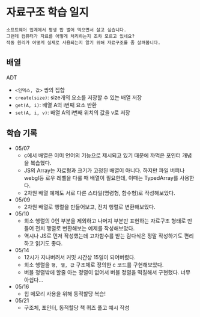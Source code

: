 # 자료구조 학습 일지

```
소프트웨어 업계에서 평생 밥 벌어 먹으면서 살고 싶습니다.
그런데 컴퓨터가 자료를 어떻게 처리하는지 조차 모르고 있네요?
작동 원리가 어떻게 실제로 사용되는지 알기 위해 자료구조를 좀 살펴봅니다.
```

## 배열

ADT

- `<인덱스, 값>` 쌍의 집합
- `create(size)`: size개의 요소를 저장할 수 있는 배열 저장
- `get(A, i)`: 배열 A의 i번째 요소 반환
- `set(A, i, v)`: 배열 A의 i번째 위치의 값을 v로 저장

## 학습 기록

- 05/07
  - c에서 배열은 이미 언어의 기능으로 제시되고 있기 때문에 까먹은 포인터 개념을 복습했다.
  - JS의 Array는 자료형과 크기가 고정된 배열이 아니다. 하지만 파일 버퍼나 webgl등 로우 레벨을 다룰 때 배열이 필요한데, 이때는 TypedArray를 사용한다.
  - 2차원 배열 예제도 서로 다른 스타일(명령형, 함수형)로 작성해보았다.
- 05/09
  - 2차원 배열로 행렬을 만들어보고, 전치 행렬로 변환해보았다.
- 05/10
  - 희소 행렬의 0인 부분을 제외하고 나머지 부분만 표현하는 자료구조 형태로 만들어 전치 행렬로 변환해보는 예제를 작성해보았다.
  - 역시나 JS로 먼저 작성했는데 고차함수를 받는 람다식은 정말 작성하기도 편리하고 읽기도 좋다.
- 05/14
  - 12시가 지나버려서 커밋 시간상 15일이 되어버렸다.
  - 희소 행렬을 `행, 열, 값` 구조체로 정의한 c 코드를 구현해보았다.
  - 버블 정렬밖에 할줄 아는 정렬이 없어서 버블 정렬을 떡칠해서 구현했다. 너무 아쉽다...
- 05/16
  - 힙 메모리 사용을 위해 동적할당 복습!
- 05/21
  - 구조체, 포인터, 동적할당 책 퀴즈 풀고 예시 작성
